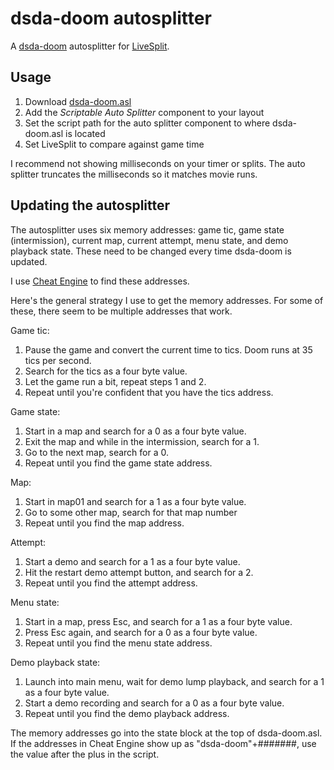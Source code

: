 # dsda-doom autosplitter

A [dsda-doom](https://github.com/kraflab/dsda-doom) autosplitter for [LiveSplit](http://livesplit.org/).

## Usage
1. Download [dsda-doom.asl](https://raw.githubusercontent.com/Krankdud/dsda-doom-autosplitter/main/dsda-doom.asl)
2. Add the *Scriptable Auto Splitter* component to your layout
3. Set the script path for the auto splitter component to where dsda-doom.asl is located
4. Set LiveSplit to compare against game time

I recommend not showing milliseconds on your timer or splits. The auto splitter truncates the milliseconds
so it matches movie runs.

## Updating the autosplitter

The autosplitter uses six memory addresses: game tic, game state (intermission), current map, current attempt, menu state, and demo playback state.
These need to be changed every time dsda-doom is updated.

I use [Cheat Engine](https://cheatengine.org/) to find these addresses.

Here's the general strategy I use to get the memory addresses. For some of these, there seem to be
multiple addresses that work.

Game tic:
1. Pause the game and convert the current time to tics. Doom runs at 35 tics per second.
2. Search for the tics as a four byte value.
3. Let the game run a bit, repeat steps 1 and 2.
4. Repeat until you're confident that you have the tics address.

Game state:
1. Start in a map and search for a 0 as a four byte value.
2. Exit the map and while in the intermission, search for a 1.
3. Go to the next map, search for a 0.
4. Repeat until you find the game state address.

Map:
1. Start in map01 and search for a 1 as a four byte value.
2. Go to some other map, search for that map number
3. Repeat until you find the map address.

Attempt:
1. Start a demo and search for a 1 as a four byte value.
2. Hit the restart demo attempt button, and search for a 2.
3. Repeat until you find the attempt address.

Menu state:
1. Start in a map, press Esc, and search for a 1 as a four byte value.
2. Press Esc again, and search for a 0 as a four byte value.
3. Repeat until you find the menu state address.

Demo playback state:
1. Launch into main menu, wait for demo lump playback, and search for a 1 as a four byte value.
2. Start a demo recording and search for a 0 as a four byte value.
3. Repeat until you find the demo playback address.

The memory addresses go into the state block at the top of dsda-doom.asl.
If the addresses in Cheat Engine show up as "dsda-doom"+#######, use the value after the plus in the script.
